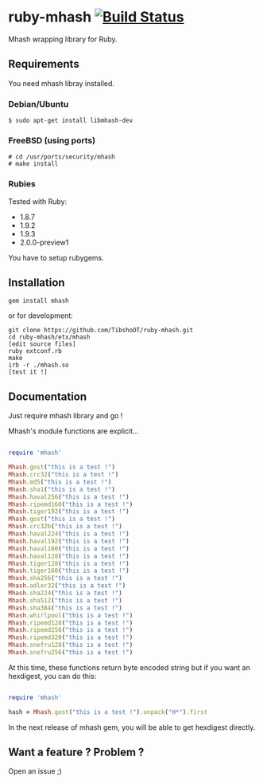 # ruby-mhash [![Build Status](https://travis-ci.org/TibshoOT/ruby-mhash.png?branch=master)](https://travis-ci.org/TibshoOT/ruby-mhash)

Mhash wrapping library for Ruby.

## Requirements

You need mhash libray installed.

### Debian/Ubuntu

    $ sudo apt-get install libmhash-dev

### FreeBSD (using ports)

    # cd /usr/ports/security/mhash
    # make install

### Rubies

Tested with Ruby:

* 1.8.7
* 1.9.2
* 1.9.3
* 2.0.0-preview1

You have to setup rubygems.

## Installation

    gem install mhash

or for development:

    git clone https://github.com/TibshoOT/ruby-mhash.git
    cd ruby-mhash/etx/mhash
    [edit source files]
    ruby extconf.rb
    make
    irb -r ./mhash.so
    [test it !]


## Documentation

Just require mhash library and go !

Mhash's module functions are explicit...

```ruby

require 'mhash'

Mhash.gost("this is a test !")
Mhash.crc32("this is a test !")
Mhash.md5("this is a test !")
Mhash.sha1("this is a test !")
Mhash.haval256("this is a test !")
Mhash.ripemd160("this is a test !")
Mhash.tiger192("this is a test !")
Mhash.gost("this is a test !")
Mhash.crc32b("this is a test !")
Mhash.haval224("this is a test !")
Mhash.haval192("this is a test !")
Mhash.haval160("this is a test !")
Mhash.haval128("this is a test !")
Mhash.tiger128("this is a test !")
Mhash.tiger160("this is a test !")
Mhash.sha256("this is a test !")
Mhash.adler32("this is a test !")
Mhash.sha224("this is a test !")
Mhash.sha512("this is a test !")
Mhash.sha384("this is a test !")
Mhash.whirlpool("this is a test !")
Mhash.ripemd128("this is a test !")
Mhash.ripemd256("this is a test !")
Mhash.ripemd320("this is a test !")
Mhash.snefru128("this is a test !")
Mhash.snefru256("this is a test !")

```

At this time, these functions return byte encoded string but if you want an hexdigest, you can do this:

```ruby

require 'mhash'

hash = Mhash.gost("this is a test !").unpack("H*").first

```

In the next release of mhash gem, you will be able to get hexdigest directly.

## Want a feature ? Problem ?

Open an issue ;)
